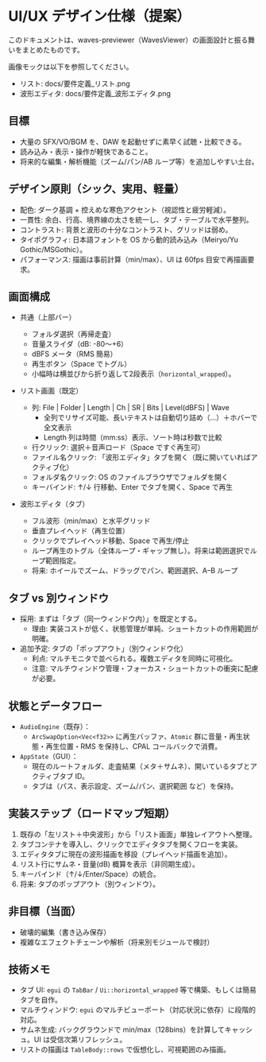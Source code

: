 # UI/UX デザイン仕様（提案）

このドキュメントは、waves-previewer（WavesViewer）の画面設計と振る舞いをまとめたものです。

画像モックは以下を参照してください。
- リスト: docs/要件定義_リスト.png
- 波形エディタ: docs/要件定義_波形エディタ.png

## 目標
- 大量の SFX/VO/BGM を、DAW を起動せずに素早く試聴・比較できる。
- 読み込み・表示・操作が軽快であること。
- 将来的な編集・解析機能（ズーム/パン/AB ループ等）を追加しやすい土台。

## デザイン原則（シック、実用、軽量）

- 配色: ダーク基調 + 控えめな寒色アクセント（視認性と疲労軽減）。
- 一貫性: 余白、行高、境界線の太さを統一し、タブ・テーブルで水平整列。
- コントラスト: 背景と波形の十分なコントラスト、グリッドは弱め。
- タイポグラフィ: 日本語フォントを OS から動的読み込み（Meiryo/Yu Gothic/MSGothic）。
- パフォーマンス: 描画は事前計算（min/max）、UI は 60fps 目安で再描画要求。

## 画面構成

- 共通（上部バー）
  - フォルダ選択（再帰走査）
  - 音量スライダ（dB: -80〜+6）
  - dBFS メータ（RMS 簡易）
  - 再生ボタン（Space でトグル）
  - 小幅時は横並びから折り返して2段表示（`horizontal_wrapped`）。

- リスト画面（既定）
  - 列: File | Folder | Length | Ch | SR | Bits | Level(dBFS) | Wave
    - 全列でリサイズ可能、長いテキストは自動切り詰め（...）＋ホバーで全文表示
    - Length 列は時間（mm:ss）表示、ソート時は秒数で比較
  - 行クリック: 選択＋音声ロード（Space ですぐ再生可）
  - ファイル名クリック: 「波形エディタ」タブを開く（既に開いていればアクティブ化）
  - フォルダ名クリック: OS のファイルブラウザでフォルダを開く
  - キーバインド: ↑/↓ 行移動、Enter でタブを開く、Space で再生

- 波形エディタ（タブ）
  - フル波形（min/max）と水平グリッド
  - 垂直プレイヘッド（再生位置）
  - クリックでプレイヘッド移動、Space で再生/停止
  - ループ再生のトグル（全体ループ・ギャップ無し）。将来は範囲選択でループ範囲指定。
  - 将来: ホイールでズーム、ドラッグでパン、範囲選択、A–B ループ

## タブ vs 別ウィンドウ

- 採用: まずは「タブ（同一ウィンドウ内）」を既定とする。
  - 理由: 実装コストが低く、状態管理が単純、ショートカットの作用範囲が明確。
- 追加予定: タブの「ポップアウト」（別ウィンドウ化）
  - 利点: マルチモニタで並べられる。複数エディタを同時に可視化。
  - 注意: マルチウィンドウ管理・フォーカス・ショートカットの衝突に配慮が必要。

## 状態とデータフロー

- `AudioEngine`（既存）：
  - `ArcSwapOption<Vec<f32>>` に再生バッファ、`Atomic` 群に音量・再生状態・再生位置・RMS を保持し、CPAL コールバックで消費。
- `AppState`（GUI）：
  - 現在のルートフォルダ、走査結果（メタ＋サムネ）、開いているタブとアクティブタブ ID。
  - タブは（パス、表示設定、ズーム/パン、選択範囲 など）を保持。

## 実装ステップ（ロードマップ短期）

1. 既存の「左リスト＋中央波形」から「リスト画面」単独レイアウトへ整理。
2. タブコンテナを導入し、クリックでエディタタブを開くフローを実装。
3. エディタタブに現在の波形描画を移設（プレイヘッド描画を追加）。
4. リスト行にサムネ・音量(dB) 概算を表示（非同期生成）。
5. キーバインド（↑/↓/Enter/Space）の統合。
6. 将来: タブのポップアウト（別ウィンドウ）。

## 非目標（当面）
- 破壊的編集（書き込み保存）
- 複雑なエフェクトチェーンや解析（将来別モジュールで検討）

## 技術メモ
- タブ UI: `egui` の `TabBar` / `Ui::horizontal_wrapped` 等で構築、もしくは簡易タブを自作。
- マルチウィンドウ: `egui` のマルチビューポート（対応状況に依存）に段階的対応。
- サムネ生成: バックグラウンドで min/max（128bins）を計算してキャッシュ。UI は受信次第リフレッシュ。
- リストの描画は `TableBody::rows` で仮想化し、可視範囲のみ描画。
